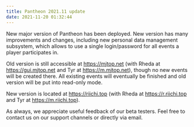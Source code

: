```yaml
---
title: Pantheon 2021.11 update
date: 2021-11-20 01:32:44
---
```

New major version of Pantheon has been deployed. New version has many improvements and changes, including new personal data management subsystem, which allows to use a single login/password for all events a player participates in.

Old version is still accessible at https://mjtop.net (with Rheda at https://gui.mjtop.net and Tyr at https://m.mjtop.net), though no new events will be created there. All existing events will eventually be finished and old version will be put into read-only mode. 

New version is located at https://riichi.top (with Rheda at https://r.riichi.top and Tyr at https://m.riichi.top).

As always, we appreciate useful feedback of our beta testers. Feel free to contact us on our support channels or directly via email.  
